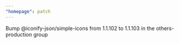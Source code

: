 ```yaml
---
"homepage": patch
---
```


Bump @iconify-json/simple-icons from 1.1.102 to 1.1.103 in the others-production group
